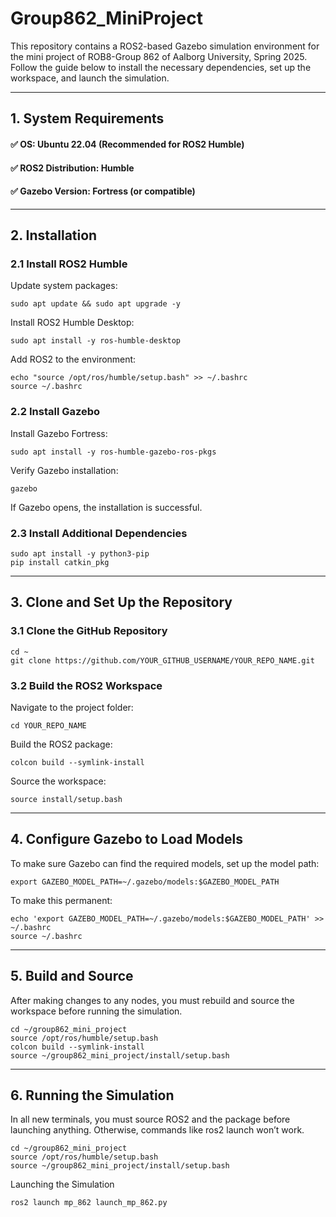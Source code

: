 # Group862_MiniProject
This repository contains a ROS2-based Gazebo simulation environment for the mini project of ROB8-Group 862 of Aalborg University, Spring 2025. Follow the guide below to install the necessary dependencies, set up the workspace, and launch the simulation.

-----------------------------------------------------------------------------------------------------------------------------------------------
## 1. System Requirements<br>
#### ✅ OS: Ubuntu 22.04 (Recommended for ROS2 Humble) <br>
#### ✅ ROS2 Distribution: Humble <br>
#### ✅ Gazebo Version: Fortress (or compatible)
-----------------------------------------------------------------------------------------------------------------------------------------------
## 2. Installation<br>
### 2.1 Install ROS2 Humble<br>
Update system packages:
```
sudo apt update && sudo apt upgrade -y
```
Install ROS2 Humble Desktop:
```
sudo apt install -y ros-humble-desktop
```
Add ROS2 to the environment:
```
echo "source /opt/ros/humble/setup.bash" >> ~/.bashrc
source ~/.bashrc
```
### 2.2 Install Gazebo<br>
Install Gazebo Fortress:
```
sudo apt install -y ros-humble-gazebo-ros-pkgs
```
Verify Gazebo installation:
```
gazebo
```
If Gazebo opens, the installation is successful.<br>
### 2.3 Install Additional Dependencies
```
sudo apt install -y python3-pip
pip install catkin_pkg
```
-----------------------------------------------------------------------------------------------------------------------------------------------
## 3. Clone and Set Up the Repository<br>
### 3.1 Clone the GitHub Repository
```
cd ~
git clone https://github.com/YOUR_GITHUB_USERNAME/YOUR_REPO_NAME.git
```
### 3.2 Build the ROS2 Workspace<br>
Navigate to the project folder:
```
cd YOUR_REPO_NAME
```
Build the ROS2 package:
```
colcon build --symlink-install
```
Source the workspace:
```
source install/setup.bash
```
-----------------------------------------------------------------------------------------------------------------------------------------------
## 4. Configure Gazebo to Load Models<br>
To make sure Gazebo can find the required models, set up the model path:
```
export GAZEBO_MODEL_PATH=~/.gazebo/models:$GAZEBO_MODEL_PATH
```
To make this permanent:
```
echo 'export GAZEBO_MODEL_PATH=~/.gazebo/models:$GAZEBO_MODEL_PATH' >> ~/.bashrc
source ~/.bashrc
```
-----------------------------------------------------------------------------------------------------------------------------------------------
## 5. Build and Source<br>
After making changes to any nodes, you must rebuild and source the workspace before running the simulation.
```
cd ~/group862_mini_project
source /opt/ros/humble/setup.bash
colcon build --symlink-install
source ~/group862_mini_project/install/setup.bash
```
-----------------------------------------------------------------------------------------------------------------------------------------------
## 6. Running the Simulation<br>
In all new terminals, you must source ROS2 and the package before launching anything. Otherwise, commands like ros2 launch won’t work.
```
cd ~/group862_mini_project
source /opt/ros/humble/setup.bash
source ~/group862_mini_project/install/setup.bash
```
Launching the Simulation
```
ros2 launch mp_862 launch_mp_862.py
```
